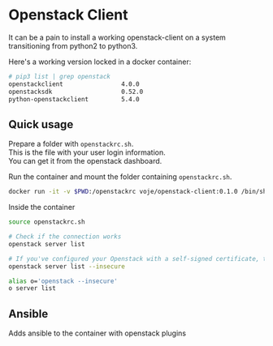 # Openstack Client
It can be a pain to install a working openstack-client on a system transitioning from python2 to python3.   

Here's a working version locked in a docker container:
```bash
# pip3 list | grep openstack
openstackclient                4.0.0
openstacksdk                   0.52.0
python-openstackclient         5.4.0
```

## Quick usage
Prepare a folder with `openstackrc.sh`.  
This is the file with your user login information.  
You can get it from the openstack dashboard.   

Run the container and mount the folder containing `openstackrc.sh`.   
```bash
docker run -it -v $PWD:/openstackrc voje/openstack-client:0.1.0 /bin/sh
```
Inside the container
```bash
source openstackrc.sh

# Check if the connection works
openstack server list

# If you've configured your Openstack with a self-signed certificate, this might help:
openstack server list --insecure

alias o='openstack --insecure'
o server list
```

## Ansible
Adds ansible to the container with openstack plugins

